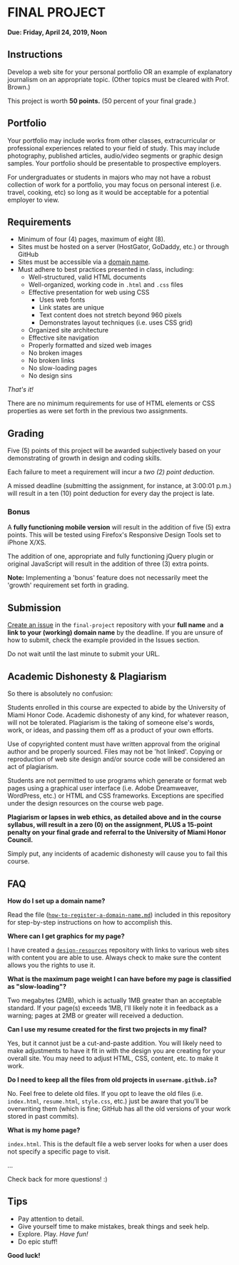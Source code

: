 # FINAL PROJECT

**Due: Friday, April 24, 2019, Noon**


## Instructions

Develop a web site for your personal portfolio OR an example of explanatory journalism on an appropriate topic. (Other topics must be cleared with Prof. Brown.)

This project is worth **50 points.** (50 percent of your final grade.)


## Portfolio

Your portfolio may include works from other classes, extracurricular or professional experiences related to your field of study. This may include photography, published articles, audio/video segments or graphic design samples. Your portfolio should be presentable to prospective employers.

For undergraduates or students in majors who may not have a robust collection of work for a portfolio, you may focus on personal interest (i.e. travel, cooking, etc) so long as it would be acceptable for a potential employer to view.


## Requirements

- Minimum of four (4) pages, maximum of eight (8).
- Sites must be hosted on a server (HostGator, GoDaddy, etc.) or through GitHub
- Sites must be accessible via a [domain name](https://github.com/umiami-web-design/final-project/blob/master/how-to-register-a-domain-name.md).
- Must adhere to best practices presented in class, including:
  - Well-structured, valid HTML documents
  - Well-organized, working code in `.html` and `.css` files
  - Effective presentation for web using CSS
    - Uses web fonts
    - Link states are unique
    - Text content does not stretch beyond 960 pixels
    - Demonstrates layout techniques (i.e. uses CSS grid)
  - Organized site architecture
  - Effective site navigation
  - Properly formatted and sized web images
  - No broken images
  - No broken links
  - No slow-loading pages
  - No design sins

*That's it!*

There are no minimum requirements for use of HTML elements or CSS properties as were set forth in the previous two assignments.


## Grading

Five (5) points of this project will be awarded subjectively based on your demonstrating of growth in design and coding skills.

Each failure to meet a requirement will incur a *two (2) point deduction*.

A missed deadline (submitting the assignment, for instance, at 3:00:01 p.m.) will result in a ten (10) point deduction for every day the project is late.

### Bonus

A **fully functioning mobile version** will result in the addition of five (5) extra points. This will be tested using Firefox's Responsive Design Tools set to iPhone X/XS.

The addition of one, appropriate and fully functioning jQuery plugin or original JavaScript will result in the addition of three (3) extra points.

**Note:** Implementing a 'bonus' feature does not necessarily meet the 'growth' requirement set forth in grading.


## Submission

[Create an issue](https://github.com/umiami-web-design/final-project/issues) in the `final-project` repository with your **full name** and **a link to your (working) domain name** by the deadline. If you are unsure of how to submit, check the example provided in the Issues section.

Do not wait until the last minute to submit your URL.


## Academic Dishonesty & Plagiarism

So there is absolutely no confusion:

Students enrolled in this course are expected to abide by the University of Miami Honor Code. Academic dishonesty of any kind, for whatever reason, will not be tolerated. Plagiarism is the taking of someone else's words, work, or ideas, and passing them off as a product of your own efforts.

Use of copyrighted content must have written approval from the original author and be properly sourced. Files may not be 'hot linked'. Copying or reproduction of web site design and/or source code will be considered an act of plagiarism.

Students are not permitted to use programs which generate or format web pages using a graphical user interface (i.e. Adobe Dreamweaver, WordPress, etc.) or HTML and CSS frameworks. Exceptions are specified under the design resources on the course web page.

**Plagiarism or lapses in web ethics, as detailed above and in the course syllabus, will result in a zero (0) on the assignment, PLUS a 15-point penalty on your final grade and referral to the University of Miami Honor Council.**

Simply put, any incidents of academic dishonesty will cause you to fail this course.


## FAQ

**How do I set up a domain name?**

Read the file ([`how-to-register-a-domain-name.md`](https://github.com/umiami-web-design/final-project/blob/master/how-to-register-a-domain-name.md)) included in this repository for step-by-step instructions on how to accomplish this.

**Where can I get graphics for my page?**

I have created a [`design-resources`](https://github.com/umiami-web-design/design-resources) repository with links to various web sites with content you are able to use. Always check to make sure the content allows you the rights to use it.

**What is the maximum page weight I can have before my page is classified as "slow-loading"?**

Two megabytes (2MB), which is actually 1MB greater than an acceptable standard. If your page(s) exceeds 1MB, I'll likely note it in feedback as a warning; pages at 2MB or greater will received a deduction.

**Can I use my resume created for the first two projects in my final?**

Yes, but it cannot just be a cut-and-paste addition. You will likely need to make adjustments to have it fit in with the design you are creating for your overall site. You may need to adjust HTML, CSS, content, etc. to make it work.

**Do I need to keep all the files from old projects in `username.github.io`?**

No. Feel free to delete old files. If you opt to leave the old files (i.e. `index.html`, `resume.html`, `style.css`, etc.) just be aware that you'll be overwriting them (which is fine; GitHub has all the old versions of your work stored in past commits).

**What is my home page?**

`index.html`. This is the default file a web server looks for when a user does not specify a specific page to visit.

...

Check back for more questions! :)

## Tips

- Pay attention to detail.
- Give yourself time to make mistakes, break things and seek help.
- Explore. Play. *Have fun!*
- Do epic stuff!

**Good luck!**
